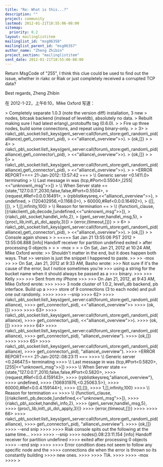 ```yaml
---
title: "Re: What is this...?"
description: ""
project: community
lastmod: 2012-01-21T18:55:06-08:00
sitemap:
  priority: 0.2
layout: mailinglistitem
mailinglist_id: "msg06358"
mailinglist_parent_id: "msg06357"
author_name: "Zheng Zhibin"
project_section: "mailinglistitem"
sent_date: 2012-01-21T18:55:06-08:00
---
```



Return MsgCode of "255", I think this clue could be used to find out the issue, 
whether in riakc or Riak or just completely received a corrupted TCP data?

Best regards,
Zheng Zhibin

在 2012-1-22，上午6:10，Mike Oxford  写道：

&gt; Completely separate 1.0.3 (note the version diff) installation, 3 new
&gt; nodes, bitcask backend (instead of leveldb), absolutely no data.
&gt; Rebuilt making sure I had latest erlang\\_protobuffs tag (0.6.0).
&gt; 
&gt; Fire up three nodes, build some connections, and repeat using binary-only.
&gt; 
&gt; 3&gt; 
&gt; riakc\\_pb\\_socket:list\\_keys(gen\\_server:call(forum\\_store:get\\_random\\_pid(alliance),get\\_connector\\_pid),
&gt; &lt;&lt;"alliance\\_overview"&gt;&gt;).
&gt; {ok,[]}
&gt; 
&gt; 4&gt; 
&gt; riakc\\_pb\\_socket:list\\_keys(gen\\_server:call(forum\\_store:get\\_random\\_pid(alliance),get\\_connector\\_pid),
&gt; &lt;&lt;"alliance\\_overview"&gt;&gt;).
&gt; {ok,[]}
&gt; 
&gt; 5&gt; 
&gt; riakc\\_pb\\_socket:list\\_keys(gen\\_server:call(forum\\_store:get\\_random\\_pid(alliance),get\\_connector\\_pid),
&gt; &lt;&lt;"alliance\\_overview"&gt;&gt;).
&gt; 
&gt; =ERROR REPORT==== 21-Jan-2012::13:57:42 ===
&gt; \\*\\* Generic server &lt;0.1411.0&gt; terminating
&gt; \\*\\* Last message in was {tcp,#Port&lt;0.5504&gt;,[255|&lt;&lt;"unknown\\_msg"&gt;&gt;]}
&gt; \\*\\* When Server state == {state,"127.0.0.1",2030,false,false,#Port&lt;0.5504&gt;,
&gt; {request,#Ref&lt;0.0.0.16491&gt;,
&gt; {rpblistkeysreq,&lt;&lt;"alliance\\_overview"&gt;&gt;},
&gt; undefined,
&gt; {120402956,&lt;0.1168.0&gt;},
&gt; 60000,#Ref&lt;0.0.0.16492&gt;},
&gt; {[],[]},
&gt; 1,[],infinity,100}
&gt; \\*\\* Reason for termination ==
&gt; \\*\\* {function\\_clause,[{riakclient\\_pb,decode,[undefined,&lt;&lt;"unknown\\_msg"&gt;&gt;]},
&gt; {riakc\\_pb\\_socket,handle\\_info,2},
&gt; {gen\\_server,handle\\_msg,5},
&gt; {proc\\_lib,init\\_p\\_do\\_apply,3}]}
&gt; {error,{timeout,[]}}
&gt; 
&gt; 6&gt; 
&gt; riakc\\_pb\\_socket:list\\_keys(gen\\_server:call(forum\\_store:get\\_random\\_pid(alliance),get\\_connector\\_pid),
&gt; &lt;&lt;"alliance\\_overview"&gt;&gt;).
&gt; {ok,[]}
&gt; 
&gt; Console again shows
&gt; 
&gt; ===== Sat Jan 21 13:55:06 PST 2012
&gt; 13:55:06.888 [info] Handoff receiver for partition undefined exited
&gt; after processing 0 objects
&gt; 
&gt; 
&gt; -mox
&gt; 
&gt; 
&gt; On Sat, Jan 21, 2012 at 10:24 AM, Mike Oxford  wrote:
&gt;&gt; Shouldn't matter in the end, but it does happen both ways. That
&gt;&gt; version is just the snippet I happened to paste.
&gt;&gt; 
&gt;&gt; -mox
&gt;&gt; 
&gt;&gt; On Sat, Jan 21, 2012 at 9:33 AM, Basho  wrote:
&gt;&gt;&gt; Not sure if it's the cause of the error, but I notice sometimes you're 
&gt;&gt;&gt; using a string for the bucket name when it should always be passed as a 
&gt;&gt;&gt; binary.
&gt;&gt;&gt; 
&gt;&gt;&gt; Kelly
&gt;&gt;&gt; 
&gt;&gt;&gt; Sent from my iPhone
&gt;&gt;&gt; 
&gt;&gt;&gt; On Jan 21, 2012, at 9:43 AM, Mike Oxford  wrote:
&gt;&gt;&gt; 
&gt;&gt;&gt;&gt; 3 node cluster of 1.0.2, level\\_db backend, pb interface. Build up a
&gt;&gt;&gt;&gt; store of 9 connections (3 to each node) and pull one out randomly.
&gt;&gt;&gt;&gt; 
&gt;&gt;&gt;&gt; --snip
&gt;&gt;&gt;&gt; 62&gt; 
&gt;&gt;&gt;&gt; riakc\\_pb\\_socket:list\\_keys(gen\\_server:call(forum\\_store:get\\_random\\_pid(alliance),
&gt;&gt;&gt;&gt; get\\_connector\\_pid), &lt;&lt;"alliance\\_overview"&gt;&gt;
&gt;&gt;&gt;&gt; {ok,[]}
&gt;&gt;&gt;&gt; 
&gt;&gt;&gt;&gt; 63&gt; 
&gt;&gt;&gt;&gt; riakc\\_pb\\_socket:list\\_keys(gen\\_server:call(forum\\_store:get\\_random\\_pid(alliance),
&gt;&gt;&gt;&gt; get\\_connector\\_pid), &lt;&lt;"alliance\\_overview"&gt;&gt;).
&gt;&gt;&gt;&gt; {ok,[]}
&gt;&gt;&gt;&gt; 
&gt;&gt;&gt;&gt; 64&gt; 
&gt;&gt;&gt;&gt; riakc\\_pb\\_socket:list\\_keys(gen\\_server:call(forum\\_store:get\\_random\\_pid(alliance),
&gt;&gt;&gt;&gt; get\\_connector\\_pid), "alliance\\_overview").
&gt;&gt;&gt;&gt; {ok,[]}
&gt;&gt;&gt;&gt; 
&gt;&gt;&gt;&gt; 65&gt; 
&gt;&gt;&gt;&gt; riakc\\_pb\\_socket:list\\_keys(gen\\_server:call(forum\\_store:get\\_random\\_pid(alliance),
&gt;&gt;&gt;&gt; get\\_connector\\_pid), "alliance\\_overview").
&gt;&gt;&gt;&gt; =ERROR REPORT==== 21-Jan-2012::08:23:11 ===
&gt;&gt;&gt;&gt; \\*\\* Generic server &lt;0.24647.5&gt; terminating
&gt;&gt;&gt;&gt; \\*\\* Last message in was {tcp,#Port&lt;0.5820&gt;,[255|&lt;&lt;"unknown\\_msg"&gt;&gt;]}
&gt;&gt;&gt;&gt; \\*\\* When Server state == {state,"127.0.0.1",2010,false,false,#Port&lt;0.5820&gt;,
&gt;&gt;&gt;&gt; {request,#Ref&lt;0.0.4.159143&gt;,
&gt;&gt;&gt;&gt; {rpblistkeysreq,"alliance\\_overview"},
&gt;&gt;&gt;&gt; undefined,
&gt;&gt;&gt;&gt; {106931976,&lt;0.25063.5&gt;},
&gt;&gt;&gt;&gt; 60000,#Ref&lt;0.0.4.159144&gt;},
&gt;&gt;&gt;&gt; {[],[]},
&gt;&gt;&gt;&gt; 1,[],infinity,100}
&gt;&gt;&gt;&gt; \\*\\* Reason for termination ==
&gt;&gt;&gt;&gt; \\*\\* {function\\_clause,[{riakclient\\_pb,decode,[undefined,&lt;&lt;"unknown\\_msg"&gt;&gt;]},
&gt;&gt;&gt;&gt; {riakc\\_pb\\_socket,handle\\_info,2},
&gt;&gt;&gt;&gt; {gen\\_server,handle\\_msg,5},
&gt;&gt;&gt;&gt; {proc\\_lib,init\\_p\\_do\\_apply,3}]}
&gt;&gt;&gt;&gt; {error,{timeout,[]}}
&gt;&gt;&gt;&gt; 
&gt;&gt;&gt;&gt; 66&gt; 
&gt;&gt;&gt;&gt; riakc\\_pb\\_socket:list\\_keys(gen\\_server:call(forum\\_store:get\\_random\\_pid(alliance),
&gt;&gt;&gt;&gt; get\\_connector\\_pid), "alliance\\_overview").
&gt;&gt;&gt;&gt; {ok,[]}
&gt;&gt;&gt;&gt; --end snip
&gt;&gt;&gt;&gt; 
&gt;&gt;&gt;&gt; Riak console spits out the following at the same time...
&gt;&gt;&gt;&gt; 
&gt;&gt;&gt;&gt; --snip
&gt;&gt;&gt;&gt; nodes().08:23:11.154 [info] Handoff receiver for partition undefined
&gt;&gt;&gt;&gt; exited after processing 0 objects
&gt;&gt;&gt;&gt; --end snip
&gt;&gt;&gt;&gt; 
&gt;&gt;&gt;&gt; Error condition does not seem to follow any specific node and the
&gt;&gt;&gt;&gt; connections die when the error is thrown so its constantly building
&gt;&gt;&gt;&gt; new ones.
&gt;&gt;&gt;&gt; 
&gt;&gt;&gt;&gt; TIA.
&gt;&gt;&gt;&gt; 
&gt;&gt;&gt;&gt; -mox
&gt;&gt;&gt;&gt; 
&gt; 

